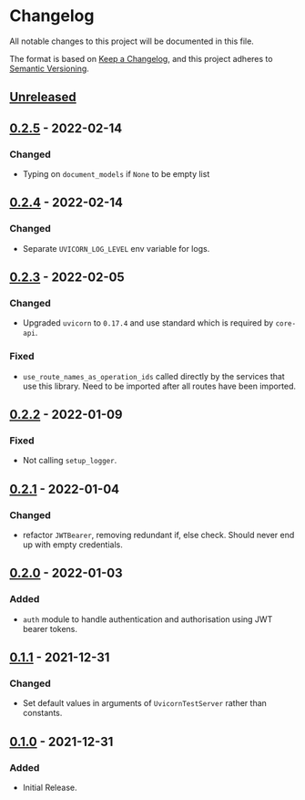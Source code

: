 # Changelog

All notable changes to this project will be documented in this file.

The format is based on [Keep a Changelog](https://keepachangelog.com/en/1.0.0/),
and this project adheres to [Semantic Versioning](https://semver.org/spec/v2.0.0.html).

## [Unreleased]
## [0.2.5] - 2022-02-14
### Changed
- Typing on `document_models` if `None` to be empty list

## [0.2.4] - 2022-02-14
### Changed
- Separate `UVICORN_LOG_LEVEL` env variable for logs.

## [0.2.3] - 2022-02-05
### Changed
- Upgraded `uvicorn` to `0.17.4` and use standard which is required by `core-api`.

### Fixed
- `use_route_names_as_operation_ids` called directly by the services that use this library. Need to be imported after all routes have been imported.

## [0.2.2] - 2022-01-09
### Fixed
- Not calling `setup_logger`.

## [0.2.1] - 2022-01-04
### Changed
- refactor `JWTBearer`, removing redundant if, else check. Should never end up with empty credentials.

## [0.2.0] - 2022-01-03
### Added
- `auth` module to handle authentication and authorisation using JWT bearer tokens.

## [0.1.1] - 2021-12-31
### Changed
- Set default values in arguments of `UvicornTestServer` rather than constants.

## [0.1.0] - 2021-12-31
### Added
- Initial Release.

[unreleased]: https://gitlab.com/banter-bus/omnibus/compare/0.2.5...main
[0.2.5]: https://gitlab.com/banter-bus/omnibus/compare/0.2.5...0.2.4
[0.2.4]: https://gitlab.com/banter-bus/omnibus/compare/0.2.4...0.2.3
[0.2.3]: https://gitlab.com/banter-bus/omnibus/compare/0.2.3...0.2.2
[0.2.2]: https://gitlab.com/banter-bus/omnibus/compare/0.2.2...0.2.1
[0.2.1]: https://gitlab.com/banter-bus/omnibus/compare/0.2.1...0.2.0
[0.2.0]: https://gitlab.com/banter-bus/omnibus/compare/0.2.0...0.1.1
[0.1.1]: https://gitlab.com/banter-bus/omnibus/compare/0.1.1...0.1.0
[0.1.0]: https://gitlab.com/banter-bus/omnibus/-/tags/0.1.0

